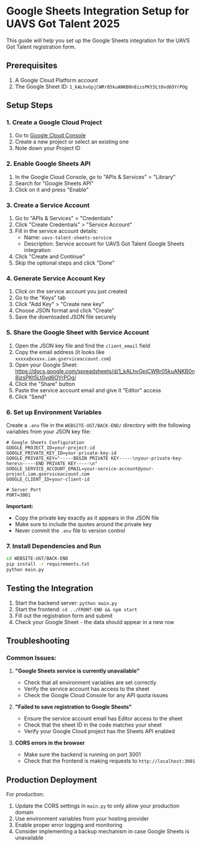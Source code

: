# Google Sheets Integration Setup for UAVS Got Talent 2025

This guide will help you set up the Google Sheets integration for the UAVS Got Talent registration form.

## Prerequisites

1. A Google Cloud Platform account
2. The Google Sheet ID: `1_kALhvGpjCWRr05kuANKB0n8izsPKt5Lt0vd6OYrPOg`

## Setup Steps

### 1. Create a Google Cloud Project

1. Go to [Google Cloud Console](https://console.cloud.google.com/)
2. Create a new project or select an existing one
3. Note down your Project ID

### 2. Enable Google Sheets API

1. In the Google Cloud Console, go to "APIs & Services" > "Library"
2. Search for "Google Sheets API"
3. Click on it and press "Enable"

### 3. Create a Service Account

1. Go to "APIs & Services" > "Credentials"
2. Click "Create Credentials" > "Service Account"
3. Fill in the service account details:
   - Name: `uavs-talent-sheets-service`
   - Description: Service account for UAVS Got Talent Google Sheets integration
4. Click "Create and Continue"
5. Skip the optional steps and click "Done"

### 4. Generate Service Account Key

1. Click on the service account you just created
2. Go to the "Keys" tab
3. Click "Add Key" > "Create new key"
4. Choose JSON format and click "Create"
5. Save the downloaded JSON file securely

### 5. Share the Google Sheet with Service Account

1. Open the JSON key file and find the `client_email` field
2. Copy the email address (it looks like `xxxxx@xxxxx.iam.gserviceaccount.com`)
3. Open your Google Sheet: https://docs.google.com/spreadsheets/d/1_kALhvGpjCWRr05kuANKB0n8izsPKt5Lt0vd6OYrPOg/
4. Click the "Share" button
5. Paste the service account email and give it "Editor" access
6. Click "Send"

### 6. Set up Environment Variables

Create a `.env` file in the `WEBSITE-UGT/BACK-END/` directory with the following variables from your JSON key file:

```env
# Google Sheets Configuration
GOOGLE_PROJECT_ID=your-project-id
GOOGLE_PRIVATE_KEY_ID=your-private-key-id
GOOGLE_PRIVATE_KEY="-----BEGIN PRIVATE KEY-----\nyour-private-key-here\n-----END PRIVATE KEY-----\n"
GOOGLE_SERVICE_ACCOUNT_EMAIL=your-service-account@your-project.iam.gserviceaccount.com
GOOGLE_CLIENT_ID=your-client-id

# Server Port
PORT=3001
```

**Important:** 
- Copy the private key exactly as it appears in the JSON file
- Make sure to include the quotes around the private key
- Never commit the `.env` file to version control

### 7. Install Dependencies and Run

```bash
cd WEBSITE-UGT/BACK-END
pip install -r requirements.txt
python main.py
```

## Testing the Integration

1. Start the backend server: `python main.py`
2. Start the frontend: `cd ../FRONT-END && npm start`
3. Fill out the registration form and submit
4. Check your Google Sheet - the data should appear in a new row

## Troubleshooting

### Common Issues:

1. **"Google Sheets service is currently unavailable"**
   - Check that all environment variables are set correctly
   - Verify the service account has access to the sheet
   - Check the Google Cloud Console for any API quota issues

2. **"Failed to save registration to Google Sheets"**
   - Ensure the service account email has Editor access to the sheet
   - Check that the sheet ID in the code matches your sheet
   - Verify your Google Cloud project has the Sheets API enabled

3. **CORS errors in the browser**
   - Make sure the backend is running on port 3001
   - Check that the frontend is making requests to `http://localhost:3001`

## Production Deployment

For production:
1. Update the CORS settings in `main.py` to only allow your production domain
2. Use environment variables from your hosting provider
3. Enable proper error logging and monitoring
4. Consider implementing a backup mechanism in case Google Sheets is unavailable 